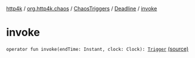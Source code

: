 [http4k](../../../index.md) / [org.http4k.chaos](../../index.md) / [ChaosTriggers](../index.md) / [Deadline](index.md) / [invoke](./invoke.md)

# invoke

`operator fun invoke(endTime: Instant, clock: Clock): `[`Trigger`](../../-trigger.md) [(source)](https://github.com/http4k/http4k/blob/master/http4k-testing-chaos/src/main/kotlin/org/http4k/chaos/ChaosTriggers.kt#L46)